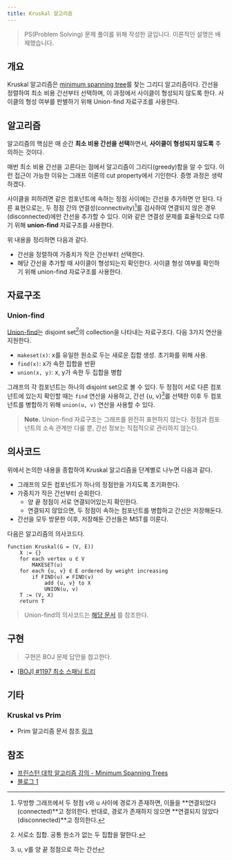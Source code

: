 ```yaml
---
title: Kruskal 알고리즘
---
```


> PS(Problem Solving) 문제 풀이를 위해 작성한 글입니다. 이론적인 설명은 배제했습니다.

## 개요
 
Kruskal 알고리즘은 [minimum spanning tree](/posts/2024-09-13-minimum-spanning-tree)를 찾는 그리디 알고리즘이다. 간선을 정렬하여 최소 비용 간선부터 선택하며, 이 과정에서 사이클이 형성되지 않도록 한다. 사이클의 형성 여부를 판별하기 위해 Union-find 자료구조를 사용한다.

## 알고리즘

알고리즘의 핵심은 매 순간 **최소 비용 간선을 선택**하면서, **사이클이 형성되지 않도록** 주의하는 것이다.

매번 최소 비용 간선을 고른다는 점에서 알고리즘이 그리디(greedy)함을 알 수 있다. 이런 접근이 가능한 이유는 그래프 이론의 cut property에서 기인한다. 증명 과정은 생략하겠다.

사이클을 피하려면 같은 컴포넌트에 속하는 정점 사이에는 간선을 추가하면 안 된다. 다른 표현으로는, 두 정점 간의 연결성(connectivity)[^1]를 검사하여 연결되지 않은 경우(disconnected)에만 간선을 추가할 수 있다. 이와 같은 연결성 문제를 효율적으로 다루기 위해 **union-find** 자료구조를 사용한다.

위 내용을 정리하면 다음과 같다.

- 간선을 정렬하여 가중치가 작은 간선부터 선택한다.
- 해당 간선을 추가할 때 사이클이 형성되는지 확인한다. 사이클 형성 여부를 확인하기 위해 union-find 자료구조를 사용한다.


[^1]: 무방향 그래프에서 두 정점 v와 u 사이에 경로가 존재하면, 이들을 **연결되었다(connected)**고 정의한다. 반대로, 경로가 존재하지 않으면 **연결되지 않았다(disconnected)**고 정의한다. 

## 자료구조

### Union-find

[Union-find](/posts/2024-09-14-union-find)는 disjoint set[^2]의 collection을 나타내는 자료구조다. 다음 3가지 연산을 지원한다.

- `makeset(x)`: x를 유일한 원소로 두는 새로운 집합 생성. 초기화를 위해 사용.
- `find(x)`: x가 속한 집합을 반환
- `union(x, y)`: x, y가 속한 두 집합을 병합 

그래프의 각 컴포넌트는 하나의 disjoint set으로 볼 수 있다. 두 정점이 서로 다른 컴포넌트에 있는지 확인할 때는 `find` 연산을 사용하고, 간선 {u, v}[^3]를 선택한 이후 두 컴포넌트를 병합하기 위해 `union(u, v)` 연산을 사용할 수 있다.

> **Note.** Union-find 자료구조는 그래프를 완전히 표현하지 않는다. 정점과 컴포넌트의 소속 관계만 다룰 뿐, 간선 정보는 직접적으로 관리하지 않는다.

[^2]: 서로소 집합. 공통 원소가 없는 두 집합을 말한다.
[^3]: u, v를 양 끝 정점으로 하는 간선

## 의사코드

위에서 논의한 내용을 종합하여 Kruskal 알고리즘을 단계별로 나누면 다음과 같다.

- 그래프의 모든 컴포넌트가 하나의 정점만을 가지도록 초기화한다.
- 가중치가 작은 간선부터 순회한다.
    - 양 끝 정점이 서로 연결되어있는지 확인한다.
    - 연결되지 않았으면, 두 정점이 속하는 컴포넌트를 병합하고 간선은 저장해둔다.
- 간선을 모두 방문한 이후, 저장해둔 간선들은 MST를 이룬다.

다음은 알고리즘의 의사코드다.

```
function Kruskal(G = (V, E))
    X := {}
    for each vertex u ∈ V
        MAKESET(u)
    for each {u, v} ∈ E ordered by weight increasing
        if FIND(u) ≠ FIND(v)
            add {u, v} to X
            UNION(u, v)
    T := (V, X)
    return T
```

> Union-find의 의사코드는 [해당 문서][union-find-code] 를 참조한다.

[union-find-code]: /posts/2024-09-14-union-find#pseudocode

## 구현

> 구현은 BOJ 문제 답안을 참고한다.
 
- [\[BOJ\] #1197 최소 스패닝 트리](/posts/2024-09-21-boj-1197-mst#kruskal)

<!--다음은 c++17로 작성한 Kruskal 알고리즘이다.-->
<!---->
<!--```c++-->
<!--#include <tuple>-->
<!--#include <vector>-->
<!---->
<!--using namespace std;-->
<!---->
<!--class UnionFind {-->
<!--private:-->
<!--  // ...-->
<!---->
<!--public:-->
<!--  UnionFind(int num_vertices);-->
<!--  int find(int vertex);-->
<!--  bool unite(int vertex1, int vertex2); // union-->
<!--};-->
<!---->
<!--/***************************************************************/-->
<!---->
<!--using edge_t = tuple<int, int, int>; // weight, vertex1, vertex2-->
<!---->
<!--vector<edge_t> kruskal(int numVertices, vector<edge_t> &edges) {-->
<!--  UnionFind uf{numVertices};-->
<!---->
<!--  // compare by weight, ascending-->
<!--  auto comp = [](const edge_t &a, const edge_t &b) { return get<0>(a) < get<0>(b); };-->
<!--  sort(edges.begin(), edges.end(), comp);-->
<!---->
<!--  vector<edge_t> mstEdges;-->
<!--  for (auto [w, v, u] : edges) {-->
<!--    if (uf.unite(v, u)) {-->
<!--      mstEdges.push_back({w, v, u});-->
<!--    }-->
<!--  }-->
<!--  return mstEdges;-->
<!--}-->
<!--```-->

## 기타

### Kruskal vs Prim

- Prim 알고리즘 문서 참조 [링크](/posts/2024-09-18-prim-algorithm#kruskal-vs-prim)

## 참조

- [프린스턴 대학 알고리즘 강의 - Minimum Spanning Trees](https://algs4.cs.princeton.edu/43mst/)
- [블로그 1](https://rntlqvnf.github.io/lecture%20notes/algorithm-5th-week-1/)
